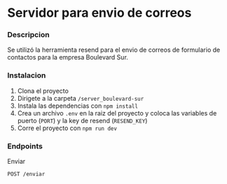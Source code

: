 # Servidor para envio de correos

### Descripcion

Se utilizó la herramienta resend para el envio de correos de formulario de contactos para la empresa Boulevard Sur.

### Instalacion

1. Clona el proyecto
2. Dirigete a la carpeta `/server_boulevard-sur`
3. Instala las dependencias con `npm install`
4. Crea un archivo `.env` en la raiz del proyecto y coloca las variables de puerto (`PORT`) y la key de resend (`RESEND_KEY`)
5. Corre el proyecto con `npm run dev`

### Endpoints

Enviar

```
POST /enviar

```
